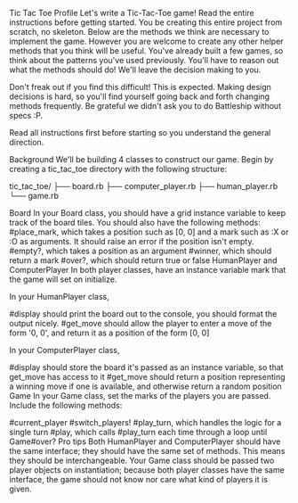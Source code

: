 Tic Tac Toe
Profile
Let's write a Tic-Tac-Toe game! Read the entire instructions before getting started. You be creating this entire project from scratch, no skeleton. Below are the methods we think are necessary to implement the game. However you are welcome to create any other helper methods that you think will be useful. You've already built a few games, so think about the patterns you've used previously. You'll have to reason out what the methods should do! We'll leave the decision making to you.

Don't freak out if you find this difficult! This is expected. Making design decisions is hard, so you'll find yourself going back and forth changing methods frequently. Be grateful we didn't ask you to do Battleship without specs :P.

Read all instructions first before starting so you understand the general direction.

Background
We'll be building 4 classes to construct our game. Begin by creating a tic_tac_toe directory with the following structure:

tic_tac_toe/
├── board.rb
├── computer_player.rb
├── human_player.rb
└── game.rb

Board
In your Board class, you should have a grid instance variable to keep track of the board tiles. You should also have the following methods:
#place_mark, which takes a position such as [0, 0] and a mark such as :X or :O as arguments. It should raise an error if the position isn't empty.
#empty?, which takes a position as an argument
#winner, which should return a mark
#over?, which should return true or false
HumanPlayer and ComputerPlayer
In both player classes, have an instance variable mark that the game will set on initialize.

In your HumanPlayer class,

#display should print the board out to the console, you should format the output nicely.
#get_move should allow the player to enter a move of the form '0, 0', and return it as a position of the form [0, 0]

In your ComputerPlayer class,

#display should store the board it's passed as an instance variable, so that get_move has access to it
#get_move should return a position representing a winning move if one is available, and otherwise return a random position
Game
In your Game class, set the marks of the players you are passed. Include the following methods:

#current_player
#switch_players!
#play_turn, which handles the logic for a single turn
#play, which calls #play_turn each time through a loop until Game#over?
Pro tips
Both HumanPlayer and ComputerPlayer should have the same interface; they should have the same set of methods. This means they should be interchangeable.
Your Game class should be passed two player objects on instantiation; because both player classes have the same interface, the game should not know nor care what kind of players it is given.